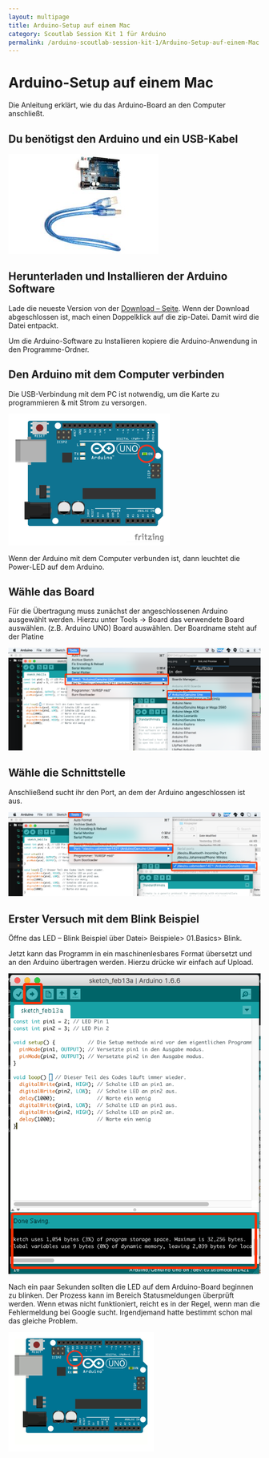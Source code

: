 ```yaml
---
layout: multipage
title: Arduino-Setup auf einem Mac
category: Scoutlab Session Kit 1 für Arduino
permalink: /arduino-scoutlab-session-kit-1/Arduino-Setup-auf-einem-Mac
---
```


# Arduino-Setup auf einem Mac

Die Anleitung erklärt, wie du das Arduino-Board an den Computer anschließt.

## Du benötigst den Arduino und ein USB-Kabel

![arduino\_usb\_kabel](images/arduino_usb_kabel-300x200.jpg)

## Herunterladen und Installieren der Arduino Software

Lade die neueste Version von der [Download – Seite](https://www.arduino.cc/en/Main/Software).
 Wenn der Download abgeschlossen ist, mach einen Doppelklick auf die zip-Datei.
 Damit wird die Datei entpackt.

Um die Arduino-Software zu Installieren kopiere die Arduino-Anwendung in den Programme-Ordner.

## Den Arduino mit dem Computer verbinden

Die USB-Verbindung mit dem PC ist notwendig, um die Karte zu programmieren & mit Strom zu versorgen.

![arduino\_uno\_angeschlossen\_neu](images/arduino_uno_angeschlossen_neu.png)

Wenn der Arduino mit dem Computer verbunden ist, dann leuchtet die Power-LED auf dem Arduino.

## Wähle das Board

Für die Übertragung muss zunächst der angeschlossenen Arduino ausgewählt werden. Hierzu unter Tools -\> Board das verwendete Board auswählen. (z.B. Arduino UNO)
 Board auswählen. Der Boardname steht auf der Platine

![selectboard](images/selectboard.png)

## Wähle die Schnittstelle

Anschließend sucht ihr den Port, an dem der Arduino angeschlossen ist aus.

![selectport](images/selectport.png)

## Erster Versuch mit dem Blink Beispiel

Öffne das LED – Blink Beispiel über Datei\> Beispiele\> 01.Basics\> Blink.

Jetzt kann das Programm in ein maschinenlesbares Format übersetzt und an den Arduino übertragen werden. Hierzu drücke wir einfach auf Upload.

![upload](images/upload.png)

Nach ein paar Sekunden sollten die LED auf dem Arduino-Board beginnen zu blinken. Der Prozess kann im Bereich Statusmeldungen überprüft werden. Wenn etwas nicht funktioniert, reicht es in der Regel, wenn man die Fehlermeldung bei Google sucht. Irgendjemand hatte bestimmt schon mal das gleiche Problem.

![](images/arduino_uno_angeschlossen_blink.gif)
